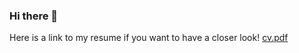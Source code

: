 ### Hi there 👋

Here is a link to my resume if you want to have a closer look!
[cv.pdf](https://github.com/joaolucas98/joaolucas98/files/12529035/cv.pdf)

